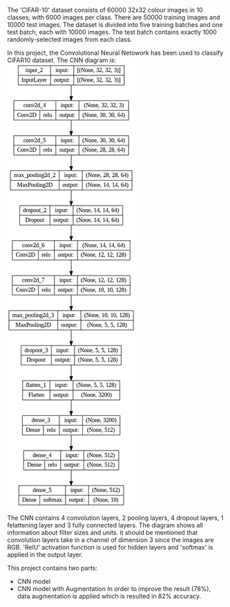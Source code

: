The 'CIFAR-10' dataset consists of 60000 32x32 colour images in 10 classes, with 6000 images per class. There are 50000 training images and 10000 test images. The dataset is divided into five training batches and one test batch, each with 10000 images. The test batch contains exactly 1000 randomly-selected images from each class.

In this project, the Convolutional Neural Netowork has been used to classify CiFAR10 dataset. The CNN diagram is:
![](https://github.com/ArmaghanAA/CIFAR10_CNNs/blob/main/003_images/CiFAR-10%20CNN_sequential_model.png)


The CNN contains 4 convolution layers, 2 pooling layers, 4 dropout layers, 1 felattening layer and 3 fully connected layers. The diagram shows all information about filter sizes and units. it should be mentioned that convolution layers take in a channel of dimension 3 since the images are RGB. 'RelU' activation function is used for hidden layers and 'softmax' is applied in the output layer.

This project contains two parts:

*   CNN model
*   CNN model with Augmentation
 In order to improve the result (78%), data augmentation is applied which is resulted in 82% accuracy.
